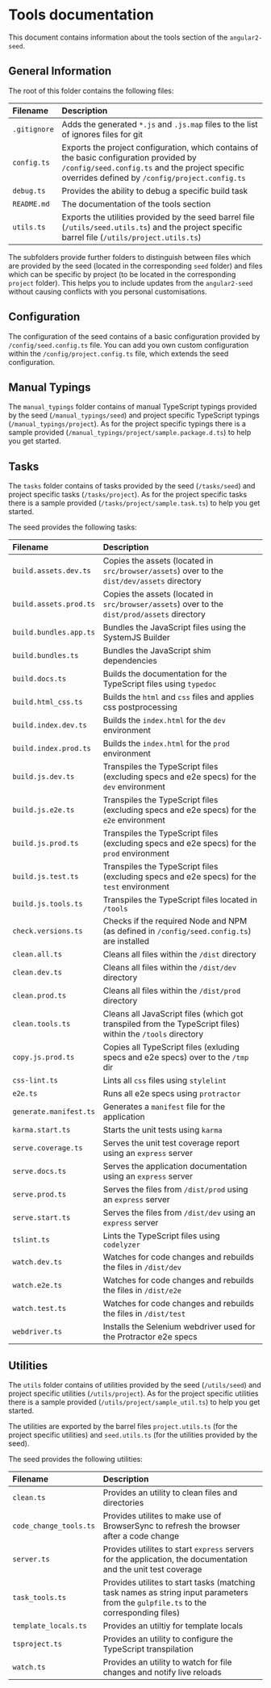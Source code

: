 # Tools documentation

This document contains information about the tools section of the `angular2-seed`.

## General Information

The root of this folder contains the following files:

| Filename     | Description |
| :----------- | :---------- |
| `.gitignore` | Adds the generated `*.js` and `.js.map` files to the list of ignores files for git |
| `config.ts`  | Exports the project configuration, which contains of the basic configuration provided by `/config/seed.config.ts` and the project specific overrides defined by `/config/project.config.ts` |
| `debug.ts`   | Provides the ability to debug a specific build task |
| `README.md`  | The documentation of the tools section |
| `utils.ts`   | Exports the utilities provided by the seed barrel file (`/utils/seed.utils.ts`) and the project specific barrel file (`/utils/project.utils.ts`) |

The subfolders provide further folders to distinguish between files which are provided by the seed (located in the corresponding `seed` folder) and files which can be specific by project (to be located in the corresponding `project` folder). This helps you to include updates from the `angular2-seed` without causing conflicts with you personal customisations.

## Configuration

The configuration of the seed contains of a basic configuration provided by `/config/seed.config.ts` file. You can add you own custom configuration within the `/config/project.config.ts` file, which extends the seed configuration.

## Manual Typings

The `manual_typings` folder contains of manual TypeScript typings provided by the seed (`/manual_typings/seed`) and project specific TypeScript typings (`/manual_typings/project`). As for the project specific typings there is a sample provided (`/manual_typings/project/sample.package.d.ts`) to help you get started.

## Tasks

The `tasks` folder contains of tasks provided by the seed (`/tasks/seed`) and project specific tasks (`/tasks/project`). As for the project specific tasks there is a sample provided (`/tasks/project/sample.task.ts`) to help you get started.

The seed provides the following tasks:

| Filename               | Description |
| :--------------------- | :---------- |
| `build.assets.dev.ts`  | Copies the assets (located in `src/browser/assets`) over to the `dist/dev/assets` directory |
| `build.assets.prod.ts` | Copies the assets (located in `src/browser/assets`) over to the `dist/prod/assets` directory |
| `build.bundles.app.ts` | Bundles the JavaScript files using the SystemJS Builder |
| `build.bundles.ts`     | Bundles the JavaScript shim dependencies |
| `build.docs.ts`        | Builds the documentation for the TypeScript files using `typedoc` |
| `build.html_css.ts`    | Builds the `html` and `css` files and applies css postprocessing |
| `build.index.dev.ts`   | Builds the `index.html` for the `dev` environment |
| `build.index.prod.ts`  | Builds the `index.html` for the `prod` environment |
| `build.js.dev.ts`      | Transpiles the TypeScript files (excluding specs and e2e specs) for the `dev` environment |
| `build.js.e2e.ts`      | Transpiles the TypeScript files (excluding specs and e2e specs) for the `e2e` environment |
| `build.js.prod.ts`     | Transpiles the TypeScript files (excluding specs and e2e specs) for the `prod` environment |
| `build.js.test.ts`     | Transpiles the TypeScript files (excluding specs and e2e specs) for the `test` environment |
| `build.js.tools.ts`    | Transpiles the TypeScript files located in `/tools` |
| `check.versions.ts`    | Checks if the required Node and NPM (as defined in `/config/seed.config.ts`) are installed |
| `clean.all.ts`         | Cleans all files within the `/dist` directory |
| `clean.dev.ts`         | Cleans all files within the `/dist/dev` directory |
| `clean.prod.ts`        | Cleans all files within the `/dist/prod` directory |
| `clean.tools.ts`       | Cleans all JavaScript files (which got transpiled from the TypeScript files) within the `/tools` directory  |
| `copy.js.prod.ts`      | Copies all TypeScript files (exluding specs and e2e specs) over to the `/tmp` dir |
| `css-lint.ts`          | Lints all `css` files using `stylelint` |
| `e2e.ts`               | Runs all e2e specs using `protractor` |
| `generate.manifest.ts` | Generates a `manifest` file for the application |
| `karma.start.ts`       | Starts the unit tests using `karma` |
| `serve.coverage.ts`    | Serves the unit test coverage report using an `express` server |
| `serve.docs.ts`        | Serves the application documentation using an `express` server |
| `serve.prod.ts`        | Serves the files from `/dist/prod` using an `express` server |
| `serve.start.ts`       | Serves the files from `/dist/dev` using an `express` server |
| `tslint.ts`            | Lints the TypeScript files using `codelyzer` |
| `watch.dev.ts`         | Watches for code changes and rebuilds the files in `/dist/dev` |
| `watch.e2e.ts`         | Watches for code changes and rebuilds the files in `/dist/e2e` |
| `watch.test.ts`        | Watches for code changes and rebuilds the files in `/dist/test` |
| `webdriver.ts`         | Installs the Selenium webdriver used for the Protractor e2e specs |

## Utilities

The `utils` folder contains of utilities provided by the seed (`/utils/seed`) and project specific utilities (`/utils/project`). As for the project specific utilities there is a sample provided (`/utils/project/sample_util.ts`) to help you get started.

The utilities are exported by the barrel files `project.utils.ts` (for the project specific utilities) and `seed.utils.ts` (for the utilities provided by the seed).

The seed provides the following utilities:

| Filename               | Description |
| :--------------------- | :---------- |
| `clean.ts`             | Provides an utility to clean files and directories |
| `code_change_tools.ts` | Provides utilites to make use of BrowserSync to refresh the browser after a code change |
| `server.ts`            | Provides utilites to start `express` servers for the application, the documentation and the unit test coverage |
| `task_tools.ts`        | Provides utilites to start tasks (matching task names as string input parameters from the `gulpfile.ts` to the corresponding files) |
| `template_locals.ts`   | Provides an utiltiy for template locals |
| `tsproject.ts`         | Provides an utility to configure the TypeScript transpilation |
| `watch.ts`             | Provides an utility to watch for file changes and notify live reloads |
